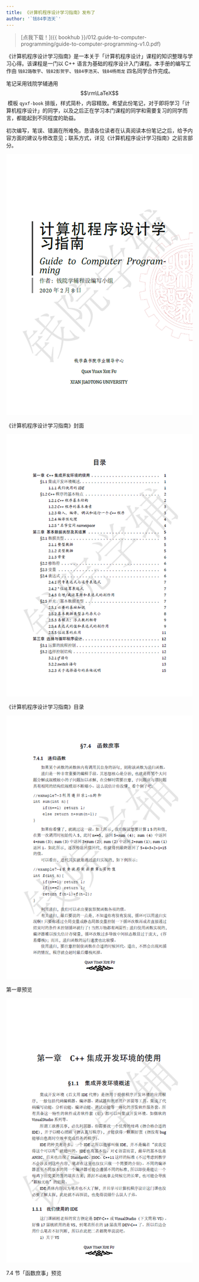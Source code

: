 ```yaml
---
title: 《计算机程序设计学习指南》发布了
author: '`钱84李浩天`'
---
```


> [点我下载！]({{ bookhub }}/012.guide-to-computer-programming/guide-to-computer-programming-v1.0.pdf)

《计算机程序设计学习指南》是一本关于「计算机程序设计」课程的知识整理与学习心得。该课程是一门以 C++ 语言为基础的程序设计入门课程。本手册的编写工作由 `钱82路敬宇`、`钱82彭贺宇`、`钱84李浩天`、`钱84杨雨龙` 四名同学合作完成。

笔记采用钱院学辅通用 $$\rm\LaTeX$$ 模板 `qyxf-book` 排版，样式简朴，内容精致。希望此份笔记，对于即将学习「计算机程序设计」的同学，以及之后正在学习本门课程的同学和需要复习的同学而言，都能起到不同程度的助益。

初次编写，笔误、错漏在所难免。恳请各位读者在认真阅读本份笔记之后，给予内容方面的建议与修改意见；联系方式，详见《计算机程序设计学习指南》之前言部分。

![](/img/guide-to-computer-programming/cover.png)

<fig-cap>《计算机程序设计学习指南》封面</fig-cap>

![](/img/guide-to-computer-programming/toc.png)

<fig-cap>《计算机程序设计学习指南》目录</fig-cap>

![](/img/guide-to-computer-programming/img1.png)

<fig-cap>第一章预览</fig-cap>

![](/img/guide-to-computer-programming/img2.png)

<fig-cap>7.4 节「函数庶事」预览</fig-cap>